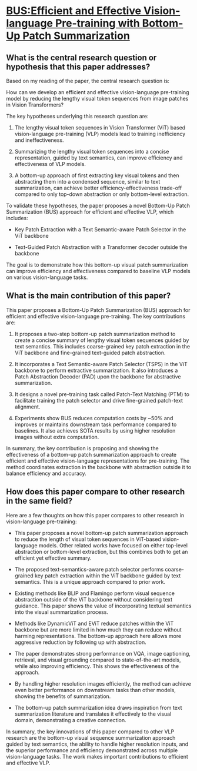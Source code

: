 # [BUS:Efficient and Effective Vision-language Pre-training with Bottom-Up   Patch Summarization](https://arxiv.org/abs/2307.08504)

## What is the central research question or hypothesis that this paper addresses?

 Based on my reading of the paper, the central research question is: 

How can we develop an efficient and effective vision-language pre-training model by reducing the lengthy visual token sequences from image patches in Vision Transformers?

The key hypotheses underlying this research question are:

1) The lengthy visual token sequences in Vision Transformer (ViT) based vision-language pre-training (VLP) models lead to training inefficiency and ineffectiveness. 

2) Summarizing the lengthy visual token sequences into a concise representation, guided by text semantics, can improve efficiency and effectiveness of VLP models.

3) A bottom-up approach of first extracting key visual tokens and then abstracting them into a condensed sequence, similar to text summarization, can achieve better efficiency-effectiveness trade-off compared to only top-down abstraction or only bottom-level extraction.

To validate these hypotheses, the paper proposes a novel Bottom-Up Patch Summarization (BUS) approach for efficient and effective VLP, which includes:

- Key Patch Extraction with a Text Semantic-aware Patch Selector in the ViT backbone 

- Text-Guided Patch Abstraction with a Transformer decoder outside the backbone

The goal is to demonstrate how this bottom-up visual patch summarization can improve efficiency and effectiveness compared to baseline VLP models on various vision-language tasks.


## What is the main contribution of this paper?

 This paper proposes a Bottom-Up Patch Summarization (BUS) approach for efficient and effective vision-language pre-training. The key contributions are:

1. It proposes a two-step bottom-up patch summarization method to create a concise summary of lengthy visual token sequences guided by text semantics. This includes coarse-grained key patch extraction in the ViT backbone and fine-grained text-guided patch abstraction. 

2. It incorporates a Text Semantic-aware Patch Selector (TSPS) in the ViT backbone to perform extractive summarization. It also introduces a Patch Abstraction Decoder (PAD) upon the backbone for abstractive summarization. 

3. It designs a novel pre-training task called Patch-Text Matching (PTM) to facilitate training the patch selector and drive fine-grained patch-text alignment.

4. Experiments show BUS reduces computation costs by ~50% and improves or maintains downstream task performance compared to baselines. It also achieves SOTA results by using higher resolution images without extra computation.

In summary, the key contribution is proposing and showing the effectiveness of a bottom-up patch summarization approach to create efficient and effective vision-language representations for pre-training. The method coordinates extraction in the backbone with abstraction outside it to balance efficiency and accuracy.


## How does this paper compare to other research in the same field?

 Here are a few thoughts on how this paper compares to other research in vision-language pre-training:

- This paper proposes a novel bottom-up patch summarization approach to reduce the length of visual token sequences in ViT-based vision-language models. Other related works have focused on either top-level abstraction or bottom-level extraction, but this combines both to get an efficient yet effective summary.

- The proposed text-semantics-aware patch selector performs coarse-grained key patch extraction within the ViT backbone guided by text semantics. This is a unique approach compared to prior work. 

- Existing methods like BLIP and Flamingo perform visual sequence abstraction outside of the ViT backbone without considering text guidance. This paper shows the value of incorporating textual semantics into the visual summarization process.

- Methods like DynamicViT and EViT reduce patches within the ViT backbone but are more limited in how much they can reduce without harming representations. The bottom-up approach here allows more aggressive reduction by following up with abstraction.

- The paper demonstrates strong performance on VQA, image captioning, retrieval, and visual grounding compared to state-of-the-art models, while also improving efficiency. This shows the effectiveness of the approach.

- By handling higher resolution images efficiently, the method can achieve even better performance on downstream tasks than other models, showing the benefits of summarization.

- The bottom-up patch summarization idea draws inspiration from text summarization literature and translates it effectively to the visual domain, demonstrating a creative connection.

In summary, the key innovations of this paper compared to other VLP research are the bottom-up visual sequence summarization approach guided by text semantics, the ability to handle higher resolution inputs, and the superior performance and efficiency demonstrated across multiple vision-language tasks. The work makes important contributions to efficient and effective VLP.
